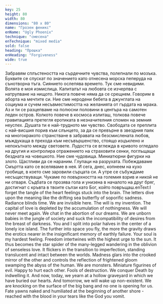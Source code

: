 ```yaml
---
key: 25
height: 80
width: 80
dimensions: "80 x 80"
name: "Грозен феникс"
enName: "Ugly Phoenix"
technique: "смесена"
enTechnique: "mixed media"
sold: false
heading: "Прошка"
enHeading: "Forgiveness"
wide: true
---
```

Забравям сплъстеността на сърдечните чувства, полепнали по мозъка. Буквите се спускат по значението като отнесена морска пеперуда на сънотворна тъга. Сиянието ослепява времето. Тук сме невидими. Волята е моя измислица. Капиталът на любовта се изчерпва с натрупване на нищото. Никога повече няма да се срещнем. Говорим в аборта на мечтите си. Ние сме неродени бебета в джунглата на социума и сучем несъвместимостта на желанията от гърдата на мрака. Аз и ти се разцепваме на полюсни половини в центъра на самотен леден остров. Колкото повече в космоса излиташ, толкова повече гравитацията претегля еротиката в незначителния спомен на земния неуспех. Душата ти е най-трудното ми чувство. Свободата се преплита с най-висшия порив към слънцето, за да се превърне в звездния паяк на многокракото странстване в забравата на безсмислената любов, мъждукаща в прехода към несъвършенство, стоящо изцъклено и непокътнато между световете.    Лудостта се вглежда в кривото огледало на другия и контролира отражението на страховити сенки, поглъщащи бездната на човешкото. Ние сме чудовища. Миниатюрни фигурки на злото. Щастливи да се нараним. Глупаци на разрухата. Побеждаваме Смъртта като се вселяваме в нея. И сега, днес, копнеем на кухо гробище, в което сме заровили сърцата си. А утре се събуждаме несъществуващи. Чукаме по повърхността на големия взрив и никой не ни отваря. Съдбата се прозява гола и унизена в началото на друг бряг, достигнат с кръвта в твоите сълзи като Бог, който повръщаш.enText:I forget the tangle of the heart feelings stuck into the brain. The letters dive upon the meaning like the drifting sea butterfly of soporific sadness. Radiance blinds time. We are invisible here. The will is my invention. The capital of love is depleted by the accumulation of nothingness. We will never meet again. We chat in the abortion of our dreams. We are unborn babies in the jungle of society and suck the incompatibility of desires from the breast of darkness. You and I split into polar halves in the center of a lonely ice island. The further into space you fly, the more the gravity draws the erotics nearer in the insignificant memory of earthly failure. Your soul is my hardest feeling. Freedom intertwines with the highest urge to the sun. It thus becomes the star spider of the many-legged wandering in the oblivion of senseless love. It flickers in the transition to imperfection, standing translucent and intact between the worlds. Madness glars into the crooked mirror of the other and controls the reflection of frightened gloom swamping the abyss of the human. We are monsters. Miniature figurines of evil. Happy to hurt each other. Fools of destruction. We conquer Death by indwelling it. And now, today, we yearn at a hollow graveyard in which we have buried our hearts. And tomorrow,  we will wake up non-existent. We are knocking on the surface of the big bang and no one is opening for us. Fate yawns naked and humiliated at the beginning of another shore - reached with the blood in your tears like the God you vomit.
